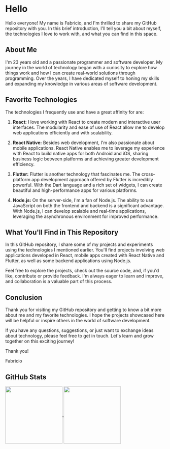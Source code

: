 # Hello

Hello everyone! My name is Fabricio, and I'm thrilled to share my GitHub repository with you. In this brief introduction, I'll tell you a bit about myself, the technologies I love to work with, and what you can find in this space.

## About Me

I'm 23 years old and a passionate programmer and software developer. My journey in the world of technology began with a curiosity to explore how things work and how I can create real-world solutions through programming. Over the years, I have dedicated myself to honing my skills and expanding my knowledge in various areas of software development.

## Favorite Technologies

The technologies I frequently use and have a great affinity for are:

1. **React:** I love working with React to create modern and interactive user interfaces. The modularity and ease of use of React allow me to develop web applications efficiently and with scalability.

2. **React Native:** Besides web development, I'm also passionate about mobile applications. React Native enables me to leverage my experience with React to build native apps for both Android and iOS, sharing business logic between platforms and achieving greater development efficiency.

3. **Flutter:** Flutter is another technology that fascinates me. The cross-platform app development approach offered by Flutter is incredibly powerful. With the Dart language and a rich set of widgets, I can create beautiful and high-performance apps for various platforms.

4. **Node.js:** On the server-side, I'm a fan of Node.js. The ability to use JavaScript on both the frontend and backend is a significant advantage. With Node.js, I can develop scalable and real-time applications, leveraging the asynchronous environment for improved performance.

## What You'll Find in This Repository

In this GitHub repository, I share some of my projects and experiments using the technologies I mentioned earlier. You'll find projects involving web applications developed in React, mobile apps created with React Native and Flutter, as well as some backend applications using Node.js.

Feel free to explore the projects, check out the source code, and, if you'd like, contribute or provide feedback. I'm always eager to learn and improve, and collaboration is a valuable part of this process.

## Conclusion

Thank you for visiting my GitHub repository and getting to know a bit more about me and my favorite technologies. I hope the projects showcased here will be helpful or inspire others in the world of software development.

If you have any questions, suggestions, or just want to exchange ideas about technology, please feel free to get in touch. Let's learn and grow together on this exciting journey!

Thank you!

Fabricio

## GitHub Stats

<a href="https://github.com/faslash">
  <img align="center" height="180rem" src="https://github-readme-stats.vercel.app/api?username=faslash&show_icons=true&theme=dracula&count_private=true">
</a>
<a href="https://github.com/faslash">
  <img align="center" height="180rem" src="https://github-readme-stats.vercel.app/api/top-langs/?username=faslash&layout=compact&theme=dracula&count_private=true">
</a>
